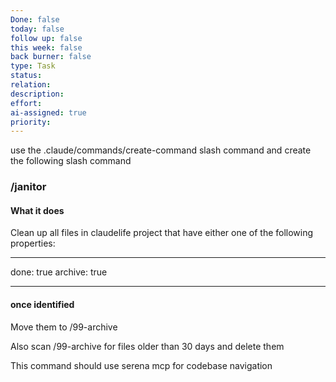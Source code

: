 ```yaml
---
Done: false
today: false
follow up: false
this week: false
back burner: false
type: Task
status:
relation:
description:
effort:
ai-assigned: true
priority:
---
```


use the .claude/commands/create-command slash command and create the following slash command
### /janitor


#### What it does

Clean up all files in claudelife project that have either one of the following properties:

---
done: true
archive: true

---
#### once identified
Move them to /99-archive

Also scan /99-archive for files older than 30 days and delete them

This command should use serena mcp for codebase navigation
